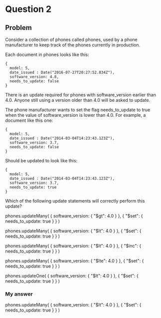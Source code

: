 # Question 2
## Problem
Consider a collection of phones called phones, used by a phone manufacturer to keep track of the phones currently in production.

Each document in phones looks like this:

```
{
  model: 5,
  date_issued : Date("2016-07-27T20:27:52.834Z"),
  software_version: 4.8,
  needs_to_update: false
}
```

There is an update required for phones with software_version earlier than 4.0. Anyone still using a version older than 4.0 will be asked to update.

The phone manufacturer wants to set the flag needs_to_update to true when the value of software_version is lower than 4.0. For example, a document like this one:

```
{
  model: 5,
  date_issued : Date("2014-03-04T14:23:43.123Z"),
  software_version: 3.7,
  needs_to_update: false
}
```

Should be updated to look like this:

```
{
  model: 5,
  date_issued : Date("2014-03-04T14:23:43.123Z"),
  software_version: 3.7,
  needs_to_update: true
}
```

Which of the following update statements will correctly perform this update?

phones.updateMany( { software_version: { "$gt": 4.0 } },
                       { "$set": { needs_to_update: true } } )

phones.updateMany( { software_version: { "$lt": 4.0 } },
                       { "$set": { needs_to_update: true } } )

phones.updateMany( { software_version: { "$lt": 4.0 } },
                       { "$inc": { needs_to_update: true } } )

phones.updateMany( { software_version: { "$lte": 4.0 } },
                       { "$set": { needs_to_update: true } } )

phones.updateOne( { software_version: { "$lt": 4.0 } },
                      { "$set": { needs_to_update: true } } )

### My answer
phones.updateMany( { software_version: { "$lt": 4.0 } },
                       { "$set": { needs_to_update: true } } )
